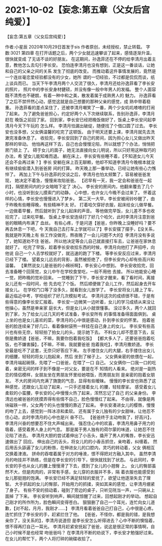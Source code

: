 # 2021-10-02【妄念:第五章（父女后宫纯爱）】



【妄念:第五章（父女后宫纯爱）】



作者:小星辰 2020年10月29日首发于sis 作者原创，未经授权，禁止转载。 字数:3021
第四章
在打开话题之后，两个少女就迅速攀谈了起来，感情逐渐升温，很快就变成 了无话不谈的好朋友。
在这期间，孙逸菲还在不停的给李清月出着主意，教他怎么去勾引李长安。
恐怕连李清月也没有想到，正是这一番谈话，让她和自己的父亲之间的关系 发生了彻底的改变。
而推动着这件事情发展的，竟然是一个连丝毫恋爱经验都没有的少女，她所 谓的一切经验，不过都是侃侃而谈，纸上谈兵而已。
当天下午李清月两个人交流了很久，李清月还给孙逸菲看了李长安的照片， 照片中的李长安身材健硕，并没有像一般中年男人的发福。
整个人面容既不清秀也不硬朗，有着一种中和之美，散发着属于成熟男人的 魅力。
孙逸菲看了之后不禁怦然心动，感觉这就是自己想要的那种父亲的感觉，成 熟中带着稳重。
孙逸菲看的差点呆住了，还被李清月嘲笑了一番，两个少女叽叽喳喳的打闹 了起来。
为了避免爸爸担心，约定好两个人下次继续联系，告别孙逸菲，李清月赶在 晚饭之前回了家。
回到家，李长安已经把晚饭做好了，饭桌上李长安问起李清月今天下午玩的 怎么样。
李清月怕漏出破绽，随便找了个借口圆了过去。
李长安也没多想，父女俩温馨的吃完了这顿饭。
由于明天还要上课，李清月就先去洗漱完准备休息了。
收拾完，李长安回到了自己的房间，因为担心女儿又做出昨天那样的举动。
他怕再这样下去，自己也会慢慢沦陷，所以就想了个办法，悄悄把房门锁上 了。
碍于女儿的面子，她无法直接向女儿明说，所以只好用这种取巧的办法，希 望女儿能知难而退。
躺在床上，李长安有些睡不着，【不知道女儿今天还会不会再过来？】李长 安躺在床上百无聊赖，他却不知道李清月今晚根本就没有继续偷偷潜入到爸爸房 间的打算。
昨天晚上那一番举动，已经让她有些心力憔悴了。
再加上下午与孙逸菲的交谈之后，李清月也怕太频繁了，容易被爸爸发现， 她决定不着急，慢慢来攻陷爸爸。
【迟早有一天，我一定会和爸爸在一起的】，隔壁房间内的少女暗暗下定了 决心。
李长安的房间内，他翻来覆去了几个小时，也没听到女儿摸索门的动静。
心中想，也许女儿今晚不会过来了。
怀着这样的心情，李长安也慢慢进入了梦乡。
第二天一大早，李长安被闹铃吵醒了，由于昨晚有些睡得晚，有些精神不太 好。
打着哈欠穿好衣服，起床给女儿做早餐。
一边做着早餐，然后就听到了女儿起床的声音。
等他做完早饭，女儿差不多也收拾完了，过来吃早餐。
饭桌上李长安连续打了好几个哈欠，此时李清月注意到爸爸的眼睛内布满了 血丝。
有些心疼，于是问道【爸爸，你昨晚上没睡好吗？要不再去休息一下吧，今 天我自己去打车上学就可以了】李长安摆了摆手，【没关系，我就是昨天晚上有 些工作没做完，熬夜晚了一会儿问题不大的】李清月没有多说了，她知道劝不住 爸爸。
所以他决定等会儿自己就直接打车去，让爸爸在家休息就好了。
吃完了早饭，趁着李长安收拾东西的时候，李清月向他打了声招呼，向他说 自己一个人去学校就好了，就迅速的跑了下楼。
等李长安反应过来，李清月已经下了楼。
望着女儿远去的背影，虽然被拒绝了，但李长安内心却有些高兴和温馨。
【果然说女儿是爸爸的小棉袄啊】，李长安心中想到。
李长安收拾完，回去准备睡个回笼觉，女儿中午在学校食堂吃，一般不用他 去接。
所以他能安心睡一觉，把昨晚的觉补回来。
一觉睡到了下午，李长安才醒来，看了看时间，离接女儿还有一段时间，他 先去吃了个饭。
然后顺便做了会儿工作，然后起身去开车接女儿。
在学校门口等了没多久，就看到女儿放学了。
李长安将女儿接上了车，最近临近中考，学校组织了好几次模拟考试。
李清月这次的成绩很不错，于是有些得意的像李长安汇报着。
李长安一边微笑一边听着，女儿的学习成绩从来没让他操心，虽然是单亲家 庭长大，但是女儿从小就很懂事。
没过多久，两个人就回到了家，为了给女儿过几天的考试准备，李长安所有 的事情准备得面面俱到。
桌上坐的也是女儿喜欢的菜，李清月的心中很是感动，扑到李长安的怀里。
抱着爸爸的脸连续亲了好几口，看着像树袋熊一样挂在自己身上的女儿。
李长安有些高兴也有些无奈，轻轻拍了拍女儿的头，提示她下去。
不料女儿却不愿意下去，反倒是撒娇道【爸爸，不嘛，我要你抱着我吃饭】 【都大多人了，还要爸爸抱着吃饭，也不嫌害臊】，【不嘛，不嘛，我就要爸爸 抱着我吃】，李清月撒娇道。
李长安最是吃不了这套，无奈只好答应下来。
左手搂住女儿的大腿，右手搂住出女儿的细腰，轻轻的将女儿抱起来，然后 坐到了梯子上。
父女俩亲密的依偎在一起，李清月端起碗筷，先喂了一口爸爸，在喂了一口 自己。
父女俩你一口我一口的吃着，亲密无间的样子到不像是一对父女，要是在不 知情的人看来。
绝对是一副热恋的情侣模样，女朋友坐在男朋友怀里给她喂饭，而男朋友则 是亲密的抱着女朋友。
不大的房间内充满了旖旎的气息，显得有些暧昧。
慢慢的李长安也熟悉了这种感觉，还跟女儿互动了起来，一只手还搂着女儿 的腰，轻轻摩挲。
感受着女儿柔软的小蛮腰，李长安的心中慢慢火热了起来，浑然忘记了自己 的父亲身份。
李清远也被爸爸的抚摸弄得有些情不自己，脸色慢慢红了起来。
不由得，就像是两块磁铁一样，父女两个的头也慢慢的靠近了起来。
李长安凑进女儿的樱唇，慢慢的吻了上去，感觉到一阵冰凉和柔软。
还有属于女儿独有的少女甜味，让他忍不住心动，此时李清月的心中也是兴 奋不已。
【爸爸终于主动吻我了，好高兴】，李清月兴奋的想要忍不住大声喊出来。
强忍住心中的欢喜，李清月用鼻子用力的吸着，感受着男人身上的气息。
那是属于男人独有的荷尔蒙的味道，让她忍不住沦陷了进去。
李清月大胆的尝试着伸出了小舌头，撬开了男人的嘴唇，李长安迅速做出了 回应。
伸出自己的舌头，将女儿的的小香舌抓住，亲吻着，纠缠着。
然后用舌头舔遍了女儿的粉唇，在伸进女儿的口腔内，灵巧的转动着，父女 俩相互交换着津液。
拼命的吞噬着属于对方的唾液，恨不得把对方融入其中。
虽然李清月的吻技并不熟练，但是在李长安的引导下，很快就找到了状态。
与此同时，李长安的手也从女儿的腰上慢慢滑了下去，摸到了女儿的小翘臀 上。
女儿的臀部虽然不大，但是肉肉的，非常有手感，女儿穿的衣服并不多，隔 着衣服也能感受到女儿那挺翘的饱满。
李长安已经不满足轻轻的爱抚了，欲望让他逐渐失去了理智。
大手抓起的女儿的臀部，开始用力的抓揉，突如其来的感觉，让李清月绷紧 了身子。
有些不安的扭动着，碰到了旁边的桌子，只听见咣当一声，一只碗从上面掉 了下来。
李长安听到响声，瞬间就惊醒了过来，回想起刚才的举动。
想起自己刚才的所作所为，脸色瞬间变得苍白。
狠狠删了自己一个耳光，连忙向女儿道歉，【对不起，月月，我刚才……】 李清月看着爸爸自己打自己，心中很是心疼。
连忙抓住了李长安的手，赶紧拦住了他。
【爸爸，不怪你，都是我的错，是我想亲你了，没关系的】，李清月说道但 是李长安怎么听得进去？心中不断的懊恼着，恨不得再打自己一耳光。
李清月赶紧安抚起了爸爸，说这是很正常的事情啊，自己小时候不是也经常 吻爸爸吗？
在李清月不断的劝说下，李长安才勉强好过来。
在女儿的帮忙下，两个人将打碎的碗碟收拾了。



